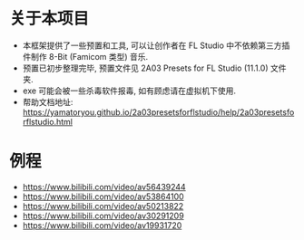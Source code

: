 # 关于本项目  
* 本框架提供了一些预置和工具, 可以让创作者在 FL Studio 中不依赖第三方插件制作 8-Bit (Famicom 类型) 音乐.  
* 预置已初步整理完毕, 预置文件见 2A03 Presets for FL Studio (11.1.0) 文件夹.  
* exe 可能会被一些杀毒软件报毒, 如有顾虑请在虚拟机下使用.  
* 帮助文档地址: https://yamatoryou.github.io/2a03presetsforflstudio/help/2a03presetsforflstudio.html  

# 例程  
* https://www.bilibili.com/video/av56439244  
* https://www.bilibili.com/video/av53864100  
* https://www.bilibili.com/video/av50213822  
* https://www.bilibili.com/video/av30291209  
* https://www.bilibili.com/video/av19931720  
